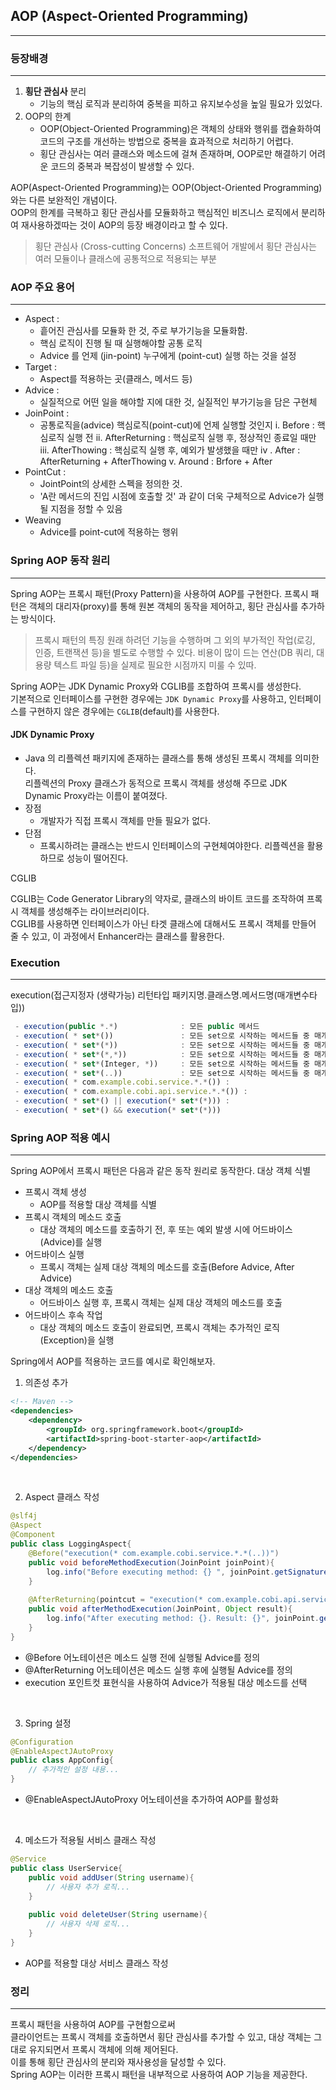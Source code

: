 ## AOP (Aspect-Oriented Programming)
***
### 등장배경
***
1. **횡단 관심사** 분리
   - 기능의 핵심 로직과 분리하여 중복을 피하고 유지보수성을 높일 필요가 있었다.
2. OOP의 한계
   - OOP(Object-Oriented Programming)은 객체의 상태와 행위를 캡슐화하여 코드의 구조를 개선하는 방법으로 중복을 효과적으로 처리하기 어렵다.
   - 횡단 관심사는 여러 클래스와 메소드에 걸쳐 존재하며, OOP로만 해결하기 어려운 코드의 중복과 복잡성이 발생할 수 있다.

AOP(Aspect-Oriented Programming)는 OOP(Object-Oriented Programming)와는 다른 보완적인 개념이다. <Br>
OOP의 한계를 극복하고 횡단 관심사를 모듈화하고 핵심적인 비즈니스 로직에서 분리하여 재사용하겠따는 것이 AOP의 등장 배경이라고 할 수 있다.
> 횡단 관심사 (Cross-cutting Concerns)
> 소프트웨어 개발에서 횡단 관심사는 여러 모듈이나 클래스에 공통적으로 적용되는 부분

### AOP 주요 용어
***
* Aspect :
  - 흩어진 관심사를 모듈화 한 것, 주로 부가기능을 모듈화함.
  - 핵심 로직이 진행 될 때 실행해야할 공통 로직
  - Advice 를 언제 (jin-point) 누구에게 (point-cut) 실행 하는 것을 설정
* Target :
  - Aspect를 적용하는 곳(클래스, 메서드 등)
* Advice :
  - 실질적으로 어떤 일을 해야할 지에 대한 것, 실질적인 부가기능을 담은 구현체
* JoinPoint : 
  - 공통로직을(advice) 핵심로직(point-cut)에 언제 실행할 것인지
  i. Before : 핵심로직 실행 전
  ii. AfterReturning : 핵심로직 실행 후, 정상적인 종료일 때만
  iii. AfterThowing : 핵심로직 실행 후, 예외가 발생했을 때만
  iv . After : AfterReturning + AfterThowing
  v. Around : Brfore + After
* PointCut :
  - JointPoint의 상세한 스펙을 정의한 것.
  - 'A란 메서드의 진입 시점에 호출할 것' 과 같이 더욱 구체적으로 Advice가 실행될 지점을 정할 수 있음
* Weaving
  - Advice를 point-cut에 적용하는 행위

### Spring AOP 동작 원리
***
Spring AOP는 프록시 패턴(Proxy Pattern)을 사용하여 AOP를 구현한다.
프록시 패턴은 객체의 대리자(proxy)를 통해 원본 객체의 동작을 제어하고, 횡단 관심사를 추가하는 방식이다.
> 프록시 패턴의 특징
> 원래 하려던 기능을 수행하며 그 외의 부가적인 작업(로깅, 인증, 트랜잭션 등)을 별도로 수행할 수 있다.
> 비용이 많이 드는 연산(DB 쿼리, 대용량 텍스트 파일 등)을 실제로 필요한 시점까지 미룰 수 있따.

Spring AOP는 JDK Dynamic Proxy와 CGLIB를 조합하여 프록시를 생성한다. <br>
기본적으로 인터페이스를 구현한 경우에는 `JDK Dynamic Proxy`를 사용하고, 인터페이스를 구현하지 않은 경우에는 `CGLIB`(default)를 사용한다.

#### JDK Dynamic Proxy
* Java 의 리플렉션 패키지에 존재하는 클래스를 통해 생성된 프록시 객체를 의미한다. <br>
리플렉션의 Proxy 클래스가 동적으로 프록시 객체를 생성해 주므로 JDK Dynamic Proxy라는 이름이 붙여졌다.
* 장점
  - 개발자가 직접 프록시 객체를 만들 필요가 없다.
* 단점
  - 프록시하려는 클래스는 반드시 인터페이스의 구현체여야한다. 리플렉션을 활용하므로 성능이 떨어진다.

CGLIB

CGLIB는 Code Generator Library의 약자로, 클래스의 바이트 코드를 조작하여 프록시 객체를 생성해주는 라이브러리이다. <br>
CGLIB를 사용하면 인터페이스가 아닌 타겟 클래스에 대해서도 프록시 객체를 만들어 줄 수 있고, 이 과정에서 Enhancer라는 클래스를 활용한다.

### Execution
***
execution(접근지정자 (생략가능) 리턴타입 패키지명.클래스명.메서드명(매개변수타입))
```javascript
 - execution(public *.*)              : 모든 public 메서드
 - execution( * set*())               : 모든 set으로 시작하는 메서드들 중 매개변수가 없는 것
 - execution( * set*(*))              : 모든 set으로 시작하는 메서드들 중 매개변수가 한개 선언한 것
 - execution( * set*(*,*))            : 모든 set으로 시작하는 메서드들 중 매개변수가 두개 선언한 것
 - execution( * set*(Integer, *))     : 모든 set으로 시작하는 메서드들 중 매개변수가 두개 선언한것, 첫번째는 Integer
 - execution( * set*(..))             : 모든 set으로 시작하는 메서드들 중 매개변수가 0개 이상 상관 X
 - execution( * com.example.cobi.service.*.*()) :
 - execution( * com.example.cobi.api.service.*.*()) :
 - execution( * set*() || execution(* set*(*))) :
 - execution( * set*() && execution(* set*(*)))
```

### Spring AOP 적용 예시
***
Spring AOP에서 프록시 패턴은 다음과 같은 동작 원리로 동작한다. 대상 객체 식별
* 프록시 객체 생성
  - AOP를 적용할 대상 객체를 식별
* 프록시 객체의 메소드 호출
  - 대상 객체의 메소드를 호출하기 전, 후 또는 예외 발생 시에 어드바이스(Advice)를 실행
* 어드바이스 실행
  - 프록시 객체는 실제 대상 객체의 메소드를 호출(Before Advice, After Advice)
* 대상 객체의 메소드 호출
  - 어드바이스 실행 후, 프록시 객체는 실제 대상 객체의 메소드를 호출
* 어드바이스 후속 작업
  - 대상 객체의 메소드 호출이 완료되면, 프록시 객체는 추가적인 로직(Exception)을 실행

Spring에서 AOP를 적용하는 코드를 예시로 확인해보자.

1. 의존성 추가
```xml
<!-- Maven -->
<dependencies>
    <dependency>
        <groupId> org.springframework.boot</groupId>
        <artifactId>spring-boot-starter-aop</artifactId>
    </dependency>
</dependencies>
```
<br>

2. Aspect 클래스 작성
```java
@slf4j
@Aspect
@Component
public class LoggingAspect{
    @Before("execution(* com.example.cobi.service.*.*(..))")
    public void beforeMethodExecution(JoinPoint joinPoint){
        log.info("Before executing method: {} ", joinPoint.getSignature().toShortString());
    }
    
    @AfterReturning(pointcut = "execution(* com.example.cobi.api.service.*.*(..))", returning = "result")
    public void afterMethodExecution(JoinPoint, Object result){
        log.info("After executing method: {}. Result: {}", joinPoint.getSignature().toshortString(), result);
    }
}
```
 - @Before 어노테이션은 메소드 실행 전에 실행될 Advice를 정의
 - @AfterReturning 어노테이션은 메소드 실행 후에 실행될 Advice를 정의
 - execution 포인트컷 표현식을 사용하여 Advice가 적용될 대상 메소드를 선택

<br>

3. Spring 설정
```java
@Configuration
@EnableAspectJAutoProxy
public class AppConfig{
    // 추가적인 설정 내용...
}
```
- @EnableAspectJAutoProxy 어노테이션을 추가하여 AOP를 활성화

<br>

4. 메소드가 적용될 서비스 클래스 작성
```java
@Service
public class UserService{
    public void addUser(String username){
        // 사용자 추가 로직...
    }
    
    public void deleteUser(String username){
        // 사용자 삭제 로직...
    }
}
```
* AOP를 적용할 대상 서비스 클래스 작성

### 정리
***
프록시 패턴을 사용하여 AOP를 구현함으로써 <br>
클라이언트는 프록시 객체를 호출하면서 횡단 관심사를 추가할 수 있고, 대상 객체는 그대로 유지되면서 프록시 객체에 의해 제어된다.<br>
이를 통해 횡단 관심사의  분리와 재사용성을 달성할 수 있다. <br>
Spring AOP는 이러한 프록시 패턴을 내부적으로 사용하여 AOP 기능을 제공한다.























